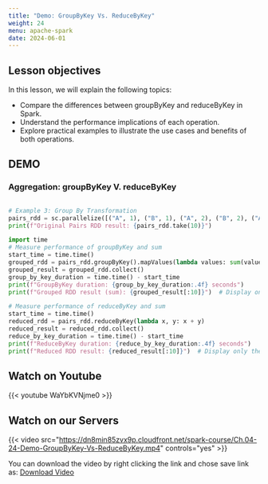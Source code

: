 ```yaml
---
title: "Demo: GroupByKey Vs. ReduceByKey"
weight: 24
menu: apache-spark
date: 2024-06-01
---
```


## Lesson objectives

In this lesson, we will explain the following topics:
- Compare the differences between groupByKey and reduceByKey in Spark.
- Understand the performance implications of each operation.
- Explore practical examples to illustrate the use cases and benefits of both operations.

## DEMO

### Aggregation: groupByKey V. reduceByKey

```python

# Example 3: Group By Transformation
pairs_rdd = sc.parallelize([("A", 1), ("B", 1), ("A", 2), ("B", 2), ("A", 3)] * 5000000)
print(f"Original Pairs RDD result: {pairs_rdd.take(10)}")

```

```python
import time
# Measure performance of groupByKey and sum
start_time = time.time()
grouped_rdd = pairs_rdd.groupByKey().mapValues(lambda values: sum(values))
grouped_result = grouped_rdd.collect()
group_by_key_duration = time.time() - start_time
print(f"GroupByKey duration: {group_by_key_duration:.4f} seconds")
print(f"Grouped RDD result (sum): {grouped_result[:10]}")  # Display only the first 10 results for brevity
```

```python
# Measure performance of reduceByKey and sum
start_time = time.time()
reduced_rdd = pairs_rdd.reduceByKey(lambda x, y: x + y)
reduced_result = reduced_rdd.collect()
reduce_by_key_duration = time.time() - start_time
print(f"ReduceByKey duration: {reduce_by_key_duration:.4f} seconds")
print(f"Reduced RDD result: {reduced_result[:10]}")  # Display only the first 10 results for brevity
```


## Watch on Youtube

{{< youtube WaYbKVNjme0 >}}

## Watch on our Servers

{{< video src="https://dn8min85zvx9p.cloudfront.net/spark-course/Ch.04-24-Demo-GroupByKey-Vs-ReduceByKey.mp4" controls="yes" >}}

You can download the video by right clicking the link and chose save link as: [Download Video](https://dn8min85zvx9p.cloudfront.net/spark-course/Ch.04-24-Demo-GroupByKey-Vs-ReduceByKey.mp4)
